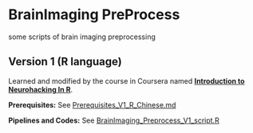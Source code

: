 # BrainImaging PreProcess
some scripts of brain imaging preprocessing

## Version 1 (R language)

Learned and modified by the course in Coursera named **[Introduction to Neurohacking In R](https://www.coursera.org/learn/neurohacking/home/welcome)**.

**Prerequisites:** See [Prerequisites_V1_R_Chinese.md](Prerequisites_V1_R_Chinese.md)

**Pipelines and Codes:** See [BrainImaging_Preprocess_V1_script.R](BrainImaging_Preprocess_V1_script.R)
